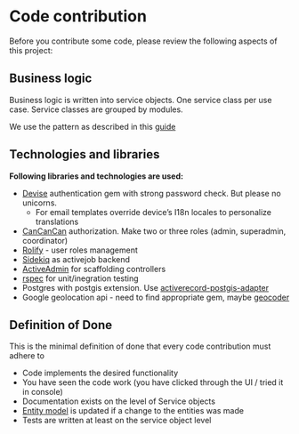 # Code contribution

Before you contribute some code, please review the following aspects of this project:

## Business logic

Business logic is written into service objects. One service class per use case. Service classes are grouped by modules.

We use the pattern as described in this [guide](https://www.toptal.com/ruby-on-rails/rails-service-objects-tutorial)

## Technologies and libraries

**Following libraries and technologies are used:**

- [Devise](https://github.com/heartcombo/devise) authentication gem with strong password check. But please no unicorns.
  - For email templates override device’s I18n locales to personalize translations
- [CanCanCan](https://github.com/CanCanCommunity/cancancan) authorization. Make two or three roles (admin, superadmin, coordinator)
- [Rolify](https://github.com/RolifyCommunity/rolify) - user roles management
- [Sidekiq](https://github.com/mperham/sidekiq) as activejob backend
- [ActiveAdmin](https://github.com/activeadmin/activeadmin) for scaffolding controllers
- [rspec](https://github.com/rspec/rspec-rails) for unit/inegration testing
- Postgres with postgis extension. Use [activerecord-postgis-adapter](https://github.com/rgeo/activerecord-postgis-adapter)
- Google geolocation api - need to find appropriate gem, maybe [geocoder](https://github.com/alexreisner/geocoder)

## Definition of Done

This is the minimal definition of done that every code contribution must adhere to

- Code implements the desired functionality
- You have seen the code work (you have clicked through the UI / tried it in console)
- Documentation exists on the level of Service objects
- [Entity model](./entityModel.wsd) is updated if a change to the entities was made
- Tests are written at least on the service object level

